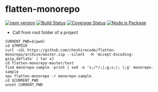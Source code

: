 # flatten-monorepo
[![npm version](https://badge.fury.io/js/flatten-monorepo.svg)](https://badge.fury.io/js/flatten-monorepo) [![Build Status](https://travis-ci.org/cheshirecode/flatten-monorepo.svg?branch=master)](https://travis-ci.org/cheshirecode/flatten-monorepo) [![Coverage Status](https://coveralls.io/repos/github/cheshirecode/flatten-monorepo/badge.svg?branch=master)](https://coveralls.io/github/cheshirecode/flatten-monorepo?branch=master) [![Node.js Package](https://github.com/cheshirecode/flatten-monorepo/actions/workflows/npm-publish.yml/badge.svg)](https://github.com/cheshirecode/flatten-monorepo/actions/workflows/npm-publish.yml)

- Call from root folder of a project
```
CURRENT_PWD=$(pwd)
cd $TMPDIR
curl -sSL https://github.com/cheshirecode/flatten-monorepo/archive/master.zip --silent  -H 'Accept-Encoding: gzip,deflate' | tar xJ
cd flatten-monorepo-master/test
find monorepo-sample -print | sed -e 's;/*/;|;g;s;|; |;g' monorepo-sample
npx flatten-monorepo -r monorepo-sample
cd $CURRENT_PWD
unset CURRENT_PWD
```
